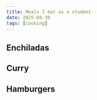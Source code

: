 ```yaml
---
title: Meals I eat as a student
date: 2025-08-30
tags: [cooking]
---
```


## Enchiladas

## Curry

## Hamburgers